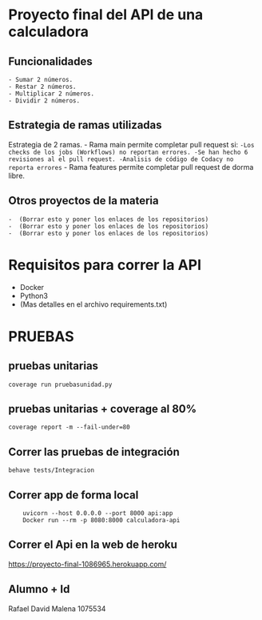 # Proyecto final del API de una calculadora
## Funcionalidades
    - Sumar 2 números.
    - Restar 2 números.
    - Multiplicar 2 números.
    - Dividir 2 números.
    
## Estrategia de ramas utilizadas
Estrategia de 2 ramas. 
    - Rama main permite completar pull request si:
    ```
                -Los checks de los jobs (Workflows) no reportan errores.
                -Se han hecho 6 revisiones al el pull request.
                -Analisis de código de Codacy no reporta errores
    ```
    - Rama features permite completar pull request de dorma libre.
    
## Otros proyectos de la materia
    -  (Borrar esto y poner los enlaces de los repositorios)
    -  (Borrar esto y poner los enlaces de los repositorios)
    -  (Borrar esto y poner los enlaces de los repositorios)
 
# Requisitos para correr la API
- Docker
- Python3
- (Mas detalles en el archivo requirements.txt)

# PRUEBAS

## pruebas unitarias
```
coverage run pruebasunidad.py
```
## pruebas unitarias + coverage al 80%
```
coverage report -m --fail-under=80
```
## Correr las pruebas de integración
```
behave tests/Integracion
```
## Correr app de forma local
```
    uvicorn --host 0.0.0.0 --port 8000 api:app
    Docker run --rm -p 8080:8000 calculadora-api
```
## Correr el Api en la web de heroku
https://proyecto-final-1086965.herokuapp.com/

## Alumno + Id
Rafael David Malena 1075534

